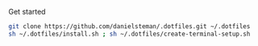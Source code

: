 Get started

```bash
git clone https://github.com/danielsteman/.dotfiles.git ~/.dotfiles
sh ~/.dotfiles/install.sh ; sh ~/.dotfiles/create-terminal-setup.sh
```